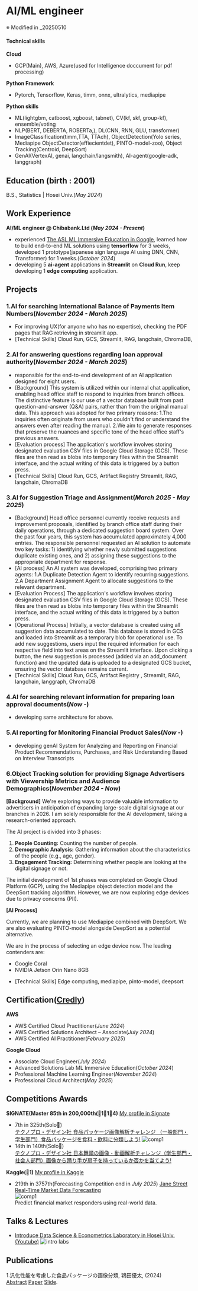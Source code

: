 # AI/ML engineer 

※ Modified in _20250510

#### Technical skills 
**Cloud**
- GCP(Main), AWS, Azure(used for Intelligence doccument for pdf processing)

**Python Framework**
- Pytorch, Tensorflow, Keras, timm, onnx, ultralytics, mediapipe
  
**Python skills**
- ML(lightgbm, catboost, xgboost, tabnet), CV(kf, skf, group-kf), ensemble/voting
- NLP(BERT, DEBERTA, ROBERTa,), DL(CNN, RNN, GLU, transformer)
- ImageClassification(timm,TTA, TTAch), ObjectDetection(Yolo series, Mediapipe ObjectDetector(effiecientdet), PINTO-model-zoo), Object Tracking(Centroid, DeepSort)
- GenAI(VertexAI, genai, langchain/langsmith), AI-agent(google-adk, langgraph)

## Education (birth : 2001)
B.S., Statistics | Hosei Univ.(_May 2024_)

## Work Experience
**AI/ML engineer @ Chibabank.Ltd (_May 2024 - Present_)**
- experienced [The ASL ML Immersive Education in Google]((https://cloud.google.com/customers/chiba-bank?hl=ja)), learned how to build end-to-end ML solutions using **tensorflow**  for 3 weeks, developed 1 prototype(japanese sign language AI using DNN, CNN, Transformer) for 1 weeks.(_October 2024_)<br>
- developing 5 **ai-agent** applications in **Streamlit** on **Cloud Run**, keep developing 1 **edge computing** application.

## Projects

### 1.AI for searching International Balance of Payments Item Numbers(_November 2024 - March 2025_)
- 
  For improving UX(for anyone who has no expertise), checking the PDF pages that RAG retrieving in streamlit app.
- [Technical Skills] Cloud Run, GCS, Streamlit, RAG, langchain, ChromaDB, 

### 2.AI for answering questions regarding loan approval authority(_November 2024 - March 2025_)
- responsible for the end-to-end development of an AI application designed for eight users. 
- [Background]
This system is utilized within our internal chat application, enabling head office staff to respond to inquiries from branch offices. The distinctive feature is our use of a vector database built from past question-and-answer (Q&A) pairs, rather than from the original manual data. This approach was adopted for two primary reasons:
1.The inquiries often originate from users who couldn't find or understand the answers even after reading the manual.
2.We aim to generate responses that preserve the nuances and specific tone of the head office staff's previous answers.
- [Evaluation process]
The application's workflow involves storing designated evaluation CSV files in Google Cloud Storage (GCS). These files are then read as blobs into temporary files within the Streamlit interface, and the actual writing of this data is triggered by a button press.
- [Technical Skills]
Cloud Run, GCS, Artifact Registry Streamlit, RAG, langchain, ChromaDB

### 3.AI for Suggestion Triage and Assignment(_March 2025 - May 2025_)
- [Background]
Head office personnel currently receive requests and improvement proposals, identified by branch office staff during their daily operations, through a dedicated suggestion board system. Over the past four years, this system has accumulated approximately 4,000 entries. The responsible personnel requested an AI solution to automate two key tasks: 1) identifying whether newly submitted suggestions duplicate existing ones, and 2) assigning these suggestions to the appropriate department for response.
- [AI process]
An AI system was developed, comprising two primary agents:
1.A Duplicate Detection Agent to identify recurring suggestions.
2.A Department Assignment Agent to allocate suggestions to the relevant department.
- [Evaluation Process]
The application's workflow involves storing designated evaluation CSV files in Google Cloud Storage (GCS). These files are then read as blobs into temporary files within the Streamlit interface, and the actual writing of this data is triggered by a button press.
- [Operational Process]
Initially, a vector database is created using all suggestion data accumulated to date. This database is stored in GCS and loaded into Streamlit as a temporary blob for operational use. To add new suggestions, users input the required information for each respective field into text areas on the Streamlit interface. Upon clicking a button, the new suggestion is processed (added via an add_document function) and the updated data is uploaded to a designated GCS bucket, ensuring the vector database remains current.
- [Technical Skills]
Cloud Run, GCS, Artifact Registry , Streamlit, RAG, langchain, langgraph, ChromaDB

### 4.AI for searching relevant information for preparing loan approval documents(_Now -_)
- developing same architecture for above.
  
### 5.AI reporting for Monitoring Financial Product Sales(_Now -_)
- developing genAI System for Analyzing and Reporting on Financial Product Recommendations, Purchases, and Risk Understanding Based on Interview Transcripts

### 6.Object Tracking solution for providing Signage Advertisers with Viewership Metrics and Audience Demographics(_November 2024 - Now_)
**[Background]**
We're exploring ways to provide valuable information to advertisers in anticipation of expanding large-scale digital signage at our branches in 2026. I am solely responsible for the AI development, taking a research-oriented approach.

The AI project is divided into 3 phases:

1.  **People Counting:** Counting the number of people.
2.  **Demographic Analysis:** Gathering information about the characteristics of the people (e.g., age, gender).
3.  **Engagement Tracking:** Determining whether people are looking at the digital signage or not.

The initial development of 1st phases was completed on Google Cloud Platform (GCP), using the Mediapipe object detection model and the DeepSort tracking algorithm. However, we are now exploring edge devices due to privacy concerns (PII).

**[AI Process]**

Currently, we are planning to use Mediapipe combined with DeepSort. We are also evaluating PINTO-model alongside DeepSort as a potential alternative.

We are in the process of selecting an edge device now. The leading contenders are:

*   Google Coral
*   NVIDIA Jetson Orin Nano 8GB

- [Technical Skills]
Edge computing, mediapipe, pinto-model, deepsort

## Certification([Credly](https://www.credly.com/users/yuta-tokita))
**AWS**<br>
- AWS Certified Cloud Practitioner(_June 2024_)<br>
- AWS Certified Solutions Architect – Associate(_July 2024_)<br>
- AWS Certified AI Practitioner(_February 2025_)<br>

**Google Cloud**<br>
- Associate Cloud Engineer(_July 2024_)<br>
- Advanced Solutions Lab ML Immersive Education(_October 2024_)<br>
- Professional Machine Learning Engineer(_November 2024_)<br>
- Professional Cloud Architect(_May 2025_)<br>


## Competitions Awards
**SIGNATE(Master 85th in 200,000th(🥇1🥈1🥉4)**
[My profile in Signate](https://signate.jp/users/84569)
- 7th in 325th(Solo🥇)<br>
[テクノプロ・デザイン社 食品パッケージ画像解析チャレンジ （一般部門・学生部門）食品パッケージを食料・飲料に分類しよう!](https://signate.jp/competitions/1106)
![comp1](/assets/img/tokita_compe.png)
- 14th in 140th(Solo🥈)<br>
[テクノプロ・デザイン社 日本舞踊の画像・動画解析チャレンジ（学生部門・社会人部門）画像から踊り手が扇子を持っているか否かを当てよう!](https://signate.jp/competitions/1506)


**Kaggle(🥉1)**
[My profile in Kaggle](https://www.kaggle.com/tok1t4)
- 219th in 3757th(Forecasting Competition end in _July 2025_)
[Jane Street Real-Time Market Data Forecasting](https://www.kaggle.com/competitions/jane-street-real-time-market-data-forecasting)<br>
![comp1](/assets/img/header.png)<br>
Predict financial market responders using real-world data.<br>

## Talks & Lectures
- [Introduce Data Science & Econometrics Laboratory in Hosei Univ.(Youtube)](https://www.youtube.com/watch?v=E-qVjWBCrug&t=257s)
![intro labs](/assets/img/intro_labs.png)<br>
  
## Publications
1.汎化性能を考慮した食品パッケージの画像分類, 鴇田優太, (2024)<br>
[Abstract](/assets/img/20X4110-0.pdf) [Paper](/assets/img/20X4110-1.pdf) [Slide](/assets/img/20X4110-2.pdf).
